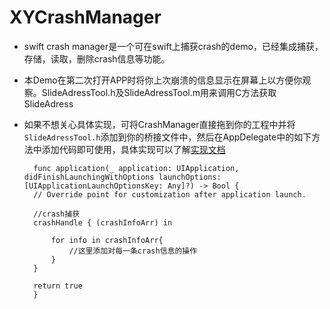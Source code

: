 # XYCrashManager
* swift crash manager是一个可在swift上捕获crash的demo，已经集成捕获，存储，读取，删除crash信息等功能。
* 本Demo在第二次打开APP时将你上次崩溃的信息显示在屏幕上以方便你观察。SlideAdressTool.h及SlideAdressTool.m用来调用C方法获取SlideAdress
* 如果不想关心具体实现，可将CrashManager直接拖到你的工程中并将`SlideAdressTool.h`添加到你的桥接文件中，然后在AppDelegate中的如下方法中添加代码即可使用，具体实现可以了解[实现文档](http://www.jianshu.com/p/d2b7a2eb36ba)

        func application(_ application: UIApplication, didFinishLaunchingWithOptions launchOptions: [UIApplicationLaunchOptionsKey: Any]?) -> Bool {
        // Override point for customization after application launch.
        
        //crash捕获
        crashHandle { (crashInfoArr) in
            
            for info in crashInfoArr{
                //这里添加对每一条crash信息的操作
            }
        }
        
        return true
        }
